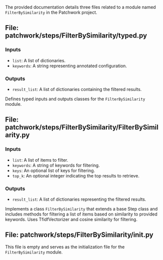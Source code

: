 The provided documentation details three files related to a module named `FilterBySimilarity` in the Patchwork project.

## File: patchwork/steps/FilterBySimilarity/typed.py
### Inputs
- `list`: A list of dictionaries.
- `keywords`: A string representing annotated configuration.

### Outputs
- `result_list`: A list of dictionaries containing the filtered results.

Defines typed inputs and outputs classes for the `FilterBySimilarity` module.

## File: patchwork/steps/FilterBySimilarity/FilterBySimilarity.py
### Inputs
- `list`: A list of items to filter.
- `keywords`: A string of keywords for filtering.
- `keys`: An optional list of keys for filtering.
- `top_k`: An optional integer indicating the top results to retrieve.

### Outputs
- `result_list`: A list of dictionaries representing the filtered results.

Implements a class `FilterBySimilarity` that extends a base Step class and includes methods for filtering a list of items based on similarity to provided keywords. Uses TfidfVectorizer and cosine similarity for filtering.

## File: patchwork/steps/FilterBySimilarity/__init__.py
This file is empty and serves as the initialization file for the `FilterBySimilarity` module.